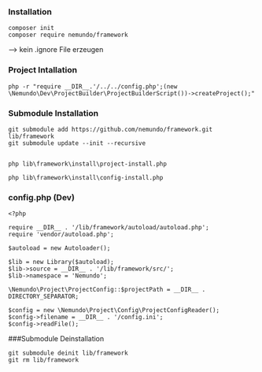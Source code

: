 ### Installation```composer initcomposer require nemundo/framework```--> kein .ignore File erzeugen### Project Intallation```php -r "require __DIR__.'/../../config.php';(new \Nemundo\Dev\ProjectBuilder\ProjectBuilderScript())->createProject();"```### Submodule Installation```git submodule add https://github.com/nemundo/framework.git lib/frameworkgit submodule update --init --recursivephp lib\framework\install\project-install.phpphp lib\framework\install\config-install.php```### config.php (Dev)```<?phprequire __DIR__ . '/lib/framework/autoload/autoload.php';require 'vendor/autoload.php';$autoload = new Autoloader();$lib = new Library($autoload);$lib->source = __DIR__ . '/lib/framework/src/';$lib->namespace = 'Nemundo';\Nemundo\Project\ProjectConfig::$projectPath = __DIR__ . DIRECTORY_SEPARATOR;$config = new \Nemundo\Project\Config\ProjectConfigReader();$config->filename = __DIR__ . '/config.ini';$config->readFile();```###Submodule Deinstallation```git submodule deinit lib/frameworkgit rm lib/framework```